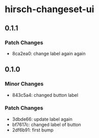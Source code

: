 # hirsch-changeset-ui

## 0.1.1

### Patch Changes

- 8ca2ea0: change label again again

## 0.1.0

### Minor Changes

- 843c5a4: changed button label

### Patch Changes

- 3dbde66: update label again
- bf7617c: changed label of button
- 2df6b91: first bump
